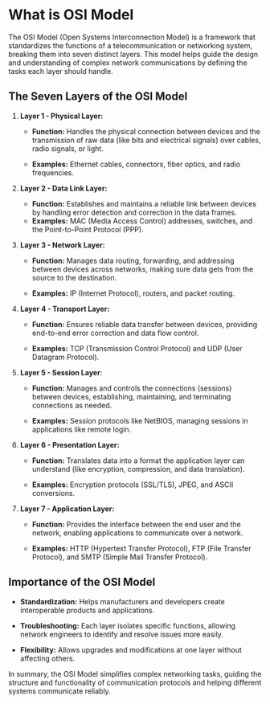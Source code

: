# What is OSI Model

The OSI Model (Open Systems Interconnection Model) is a framework that standardizes the functions of a telecommunication or networking system, breaking them into seven distinct layers. This model helps guide the design and understanding of complex network communications by defining the tasks each layer should handle.

## The Seven Layers of the OSI Model

1.  **Layer 1 - Physical Layer:**

    - **Function:** Handles the physical connection between devices and the transmission of raw data (like bits and electrical signals) over cables, radio signals, or light.

    - **Examples:** Ethernet cables, connectors, fiber optics, and radio frequencies.

2.  **Layer 2 - Data Link Layer:**

    - **Function:** Establishes and maintains a reliable link between devices by handling error detection and correction in the data frames.
    - **Examples:** MAC (Media Access Control) addresses, switches, and the Point-to-Point Protocol (PPP).

3.  **Layer 3 - Network Layer:**

    - **Function:** Manages data routing, forwarding, and addressing between devices across networks, making sure data gets from the source to the destination.

    - **Examples:** IP (Internet Protocol), routers, and packet routing.

4.  **Layer 4 - Transport Layer:**

    - **Function:** Ensures reliable data transfer between devices, providing end-to-end error correction and data flow control.

    - **Examples:** TCP (Transmission Control Protocol) and UDP (User Datagram Protocol).

5.  **Layer 5 - Session Layer**:

    - **Function:** Manages and controls the connections (sessions) between devices, establishing, maintaining, and terminating connections as needed.

    - **Examples:** Session protocols like NetBIOS, managing sessions in applications like remote login.

6.  **Layer 6 - Presentation Layer:**

    - **Function:** Translates data into a format the application layer can understand (like encryption, compression, and data translation).

    - **Examples:** Encryption protocols (SSL/TLS), JPEG, and ASCII conversions.

7.  **Layer 7 - Application Layer:**

    - **Function:** Provides the interface between the end user and the network, enabling applications to communicate over a network.

    - **Examples:** HTTP (Hypertext Transfer Protocol), FTP (File Transfer Protocol), and SMTP (Simple Mail Transfer Protocol).

## Importance of the OSI Model

- **Standardization:** Helps manufacturers and developers create interoperable products and applications.

- **Troubleshooting:** Each layer isolates specific functions, allowing network engineers to identify and resolve issues more easily.

- **Flexibility:** Allows upgrades and modifications at one layer without affecting others.

In summary, the OSI Model simplifies complex networking tasks, guiding the structure and functionality of communication protocols and helping different systems communicate reliably.
